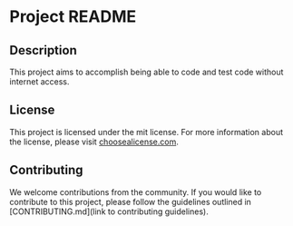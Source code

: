 # Project README

## Description
This project aims to accomplish being able to code and test code without internet access. 


## License
This project is licensed under the mit license. For more information about the license, please visit [choosealicense.com](https://choosealicense.com/).

## Contributing
We welcome contributions from the community. If you would like to contribute to this project, please follow the guidelines outlined in [CONTRIBUTING.md](link to contributing guidelines).
